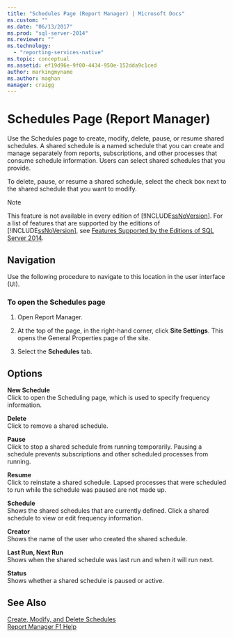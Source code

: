 ```yaml
---
title: "Schedules Page (Report Manager) | Microsoft Docs"
ms.custom: ""
ms.date: "06/13/2017"
ms.prod: "sql-server-2014"
ms.reviewer: ""
ms.technology: 
  - "reporting-services-native"
ms.topic: conceptual
ms.assetid: ef19d96e-9f00-4434-950e-152dda9c1ced
author: markingmyname
ms.author: maghan
manager: craigg
---
```

# Schedules Page (Report Manager)
  Use the Schedules page to create, modify, delete, pause, or resume shared schedules. A shared schedule is a named schedule that you can create and manage separately from reports, subscriptions, and other processes that consume schedule information. Users can select shared schedules that you provide.  
  
 To delete, pause, or resume a shared schedule, select the check box next to the shared schedule that you want to modify.  
  
> [!NOTE]  
>  This feature is not available in every edition of [!INCLUDE[ssNoVersion](../includes/ssnoversion-md.md)]. For a list of features that are supported by the editions of [!INCLUDE[ssNoVersion](../includes/ssnoversion-md.md)], see [Features Supported by the Editions of SQL Server 2014](../../2014/getting-started/features-supported-by-the-editions-of-sql-server-2014.md).  
  
## Navigation  
 Use the following procedure to navigate to this location in the user interface (UI).  
  
### To open the Schedules page  
  
1.  Open Report Manager.  
  
2.  At the top of the page, in the right-hand corner, click **Site Settings**. This opens the General Properties page of the site.  
  
3.  Select the **Schedules** tab.  
  
## Options  
 **New Schedule**  
 Click to open the Scheduling page, which is used to specify frequency information.  
  
 **Delete**  
 Click to remove a shared schedule.  
  
 **Pause**  
 Click to stop a shared schedule from running temporarily. Pausing a schedule prevents subscriptions and other scheduled processes from running.  
  
 **Resume**  
 Click to reinstate a shared schedule. Lapsed processes that were scheduled to run while the schedule was paused are not made up.  
  
 **Schedule**  
 Shows the shared schedules that are currently defined. Click a shared schedule to view or edit frequency information.  
  
 **Creator**  
 Shows the name of the user who created the shared schedule.  
  
 **Last Run, Next Run**  
 Shows when the shared schedule was last run and when it will run next.  
  
 **Status**  
 Shows whether a shared schedule is paused or active.  
  
## See Also  
 [Create, Modify, and Delete Schedules](subscriptions/create-modify-and-delete-schedules.md)   
 [Report Manager F1 Help](../../2014/reporting-services/report-manager-f1-help.md)  
  
  
